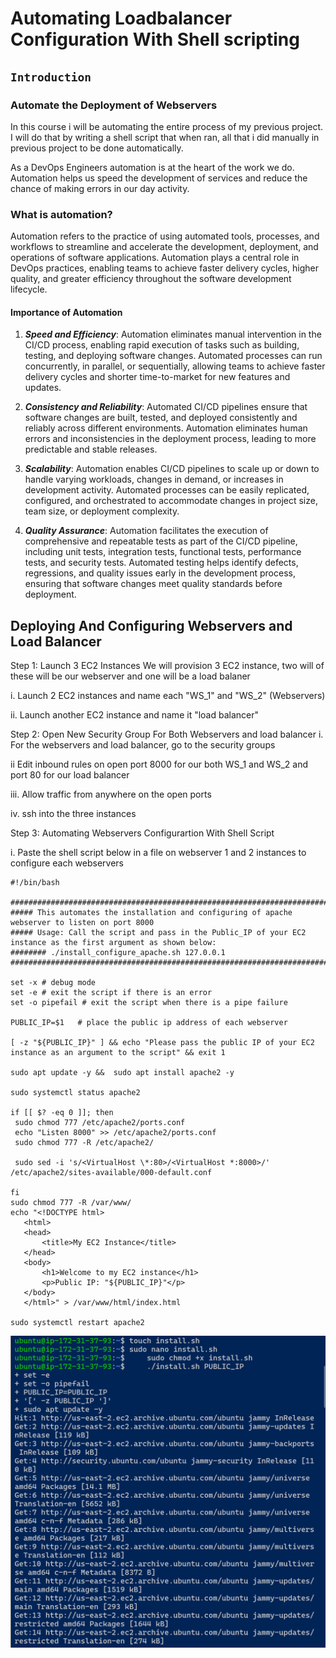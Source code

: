 # **Automating Loadbalancer Configuration With Shell scripting**

## `Introduction`

### Automate the Deployment of Webservers

In this course i will be automating the entire process of my previous project. I will do that by writing a shell script that when ran, all that i did manually in previous project to be done automatically.

As a DevOps Engineers automation is at the heart of the work we do. Automation helps us speed the development of services and reduce the chance of making errors in our day activity.

### What is automation?

Automation refers to the practice of using automated tools, processes, and workflows to streamline and accelerate the development, deployment, and operations of software applications. Automation plays a central role in DevOps practices, enabling teams to achieve faster delivery cycles, higher quality, and greater efficiency throughout the software development lifecycle.


#### Importance of Automation

1.  ***Speed and Efficiency***: Automation eliminates manual intervention in the CI/CD process, enabling rapid execution of tasks such as building, testing, and deploying software changes. Automated processes can run concurrently, in parallel, or sequentially, allowing teams to achieve faster delivery cycles and shorter time-to-market for new features and updates.

2.  ***Consistency and Reliability***: Automated CI/CD pipelines ensure that software changes are built, tested, and deployed consistently and reliably across different environments. Automation eliminates human errors and inconsistencies in the deployment process, leading to more predictable and stable releases.

3.  ***Scalability***: Automation enables CI/CD pipelines to scale up or down to handle varying workloads, changes in demand, or increases in development activity. Automated processes can be easily replicated, configured, and orchestrated to accommodate changes in project size, team size, or deployment complexity.

4.  ***Quality Assurance***: Automation facilitates the execution of comprehensive and repeatable tests as part of the CI/CD pipeline, including unit tests, integration tests, functional tests, performance tests, and security tests. Automated testing helps identify defects, regressions, and quality issues early in the development process, ensuring that software changes meet quality standards before deployment.


## **Deploying And Configuring Webservers and Load Balancer**

Step 1: Launch 3 EC2 Instances
We will provision 3 EC2 instance, two will of these will be our webserver and one will be a load balaner

i. Launch 2 EC2 instances and name each "WS_1" and "WS_2" (Webservers)

ii. Launch another EC2 instance and name it "load balancer"

Step 2: Open New Security Group For Both Webservers and load balancer
i. For the webservers and load balancer, go to the security groups

ii Edit inbound rules on open port 8000 for our both WS_1 and WS_2 and port 80 for our load balancer

iii. Allow traffic from anywhere on the open ports

iv. ssh into the three instances

Step 3: Automating Webservers Configurartion With Shell Script

i. Paste the shell script below in a file on webserver 1 and 2 instances to configure each webservers

    #!/bin/bash

    ####################################################################################################################
    ##### This automates the installation and configuring of apache webserver to listen on port 8000
    ##### Usage: Call the script and pass in the Public_IP of your EC2 instance as the first argument as shown below:
    ######## ./install_configure_apache.sh 127.0.0.1
    ####################################################################################################################

    set -x # debug mode
    set -e # exit the script if there is an error
    set -o pipefail # exit the script when there is a pipe failure

    PUBLIC_IP=$1   # place the public ip address of each webserver

    [ -z "${PUBLIC_IP}" ] && echo "Please pass the public IP of your EC2 instance as an argument to the script" && exit 1

    sudo apt update -y &&  sudo apt install apache2 -y

    sudo systemctl status apache2

    if [[ $? -eq 0 ]]; then
     sudo chmod 777 /etc/apache2/ports.conf
     echo "Listen 8000" >> /etc/apache2/ports.conf
     sudo chmod 777 -R /etc/apache2/

     sudo sed -i 's/<VirtualHost \*:80>/<VirtualHost *:8000>/' /etc/apache2/sites-available/000-default.conf

    fi
    sudo chmod 777 -R /var/www/
    echo "<!DOCTYPE html>
       <html>
       <head>
           <title>My EC2 Instance</title>
       </head>
       <body>
           <h1>Welcome to my EC2 instance</h1>
           <p>Public IP: "${PUBLIC_IP}"</p>
       </body>
       </html>" > /var/www/html/index.html

    sudo systemctl restart apache2

![alt text](<images/LB-SHELL SCRIPT.PNG>)

